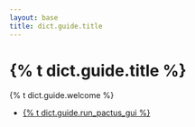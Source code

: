 ```yaml
---
layout: base
title: dict.guide.title
---
```


# {% t dict.guide.title %}

{% t dict.guide.welcome %}

<ul class="list-unstyled">
  <li><a href="./run-pactus-gui">{% t dict.guide.run_pactus_gui %}</a></li>
</ul>
